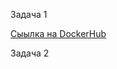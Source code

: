 Задача 1

[Сыылка на DockerHub](https://hub.docker.com/repository/docker/lexion/custom-nginx/general)


Задача 2

